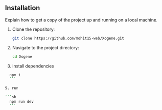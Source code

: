 ## Installation

Explain how to get a copy of the project up and running on a local machine.

1. Clone the repository:

    ```sh
    git clone https://github.com/mohit15-web/Xogene.git
    ```

2. Navigate to the project directory:

    ```sh
    cd Xogene
    ```
3. install dependencies
   
  ```sh
    npm i
    ```

5. run

  ```sh
    npm run dev
    ```
